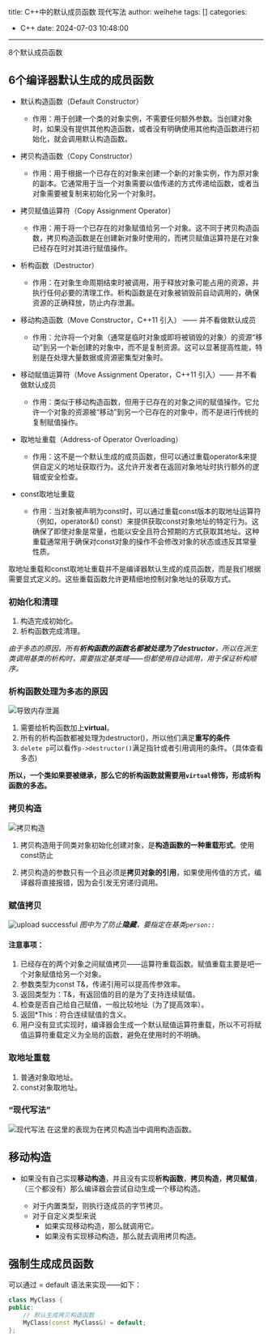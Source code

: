 title: C++中的默认成员函数 现代写法
author: weihehe
tags: []
categories:
  - C++
date: 2024-07-03 10:48:00
---
8个默认成员函数
<!-- more -->

## 6个编译器默认生成的成员函数

- 默认构造函数（Default Constructor）

	- 作用：用于创建一个类的对象实例，不需要任何额外参数。当创建对象时，如果没有提供其他构造函数，或者没有明确使用其他构造函数进行初始化，就会调用默认构造函数。

- 拷贝构造函数（Copy Constructor）
	- 作用：用于根据一个已存在的对象来创建一个新的对象实例，作为原对象的副本。它通常用于当一个对象需要以值传递的方式传递给函数，或者当对象需要被复制来初始化另一个对象时。

- 拷贝赋值运算符（Copy Assignment Operator）
	- 作用：用于将一个已存在的对象赋值给另一个对象。这不同于拷贝构造函数，拷贝构造函数是在创建新对象时使用的，而拷贝赋值运算符是在对象已经存在时对其进行赋值操作。

- 析构函数（Destructor）
	- 作用：在对象生命周期结束时被调用，用于释放对象可能占用的资源，并执行任何必要的清理工作。析构函数是在对象被销毁前自动调用的，确保资源的正确释放，防止内存泄漏。

- 移动构造函数（Move Constructor，C++11 引入） —— 并不看做默认成员
	- 作用：允许将一个对象（通常是临时对象或即将被销毁的对象）的资源“移动”到另一个新创建的对象中，而不是复制资源。这可以显著提高性能，特别是在处理大量数据或资源密集型对象时。

- 移动赋值运算符（Move Assignment Operator，C++11 引入）—— 并不看做默认成员
	- 作用：类似于移动构造函数，但用于已存在的对象之间的赋值操作。它允许一个对象的资源被“移动”到另一个已存在的对象中，而不是进行传统的复制赋值操作。

- 取地址重载（Address-of Operator Overloading）
	- 作用：这不是一个默认生成的成员函数，但可以通过重载operator&来提供自定义的地址获取行为。这允许开发者在返回对象地址时执行额外的逻辑或安全检查。

- const取地址重载
	- 作用：当对象被声明为const时，可以通过重载const版本的取地址运算符（例如，operator&() const）来提供获取const对象地址的特定行为。这确保了即使对象是常量，也能以安全且符合预期的方式获取其地址。这种重载通常用于确保对const对象的操作不会修改对象的状态或违反其常量性质。

取地址重载和const取地址重载并不是编译器默认生成的成员函数，而是我们根据需要显式定义的。这些重载函数允许更精细地控制对象地址的获取方式。

### 初始化和清理

1. 构造完成初始化。
2. 析构函数完成清理。

*由于多态的原因，所有**析构函数的函数名都被处理为了destructor**，所以在派生类调用基类的析构时，需要指定基类域——但都使用自动调用，用于保证析构顺序。*

### 析构函数处理为多态的原因


![**导致内存泄漏**](/images/默认成员函数-01.png)

1. 需要给析构函数加上**virtual**。
2. 所有的析构函数都被处理为destructor()，所以他们满足**重写的条件**
3. `delete p`可以看作`p->destructor()`满足指针或者引用调用的条件。（具体查看多态)

**所以，一个类如果要被继承，那么它的析构函数就需要用`virtual`修饰，形成析构函数的多态。**

### 拷贝构造

![拷贝构造](/images/成员函数_copy_and_structure.png)
1. 拷贝构造用于同类对象初始化创建对象，是**构造函数的一种重载形式**。使用const防止

2. 拷贝构造的参数只有一个且必须是**拷贝对象的引用**，如果使用传值的方式，编译器将直接报错，因为会引发无穷递归调用。 

### 赋值拷贝

![upload successful](/images/assignment_copy.png)
*图中为了防止**隐藏**，要指定在基类`person::`*

#### 注意事项：

 1. 已经存在的两个对象之间赋值拷贝——运算符重载函数。赋值重载主要是吧一个对象赋值给另一个对象。
 2. 参数类型为const T&，传递引用可以提高传参效率。
 3. 返回类型为：T&，有返回值的目的是为了支持连续赋值。
 4. 检查是否自己给自己赋值，一般比较地址（为了提高效率）。
 5. 返回*This：符合连续赋值的含义。
 6. 用户没有显式实现时，编译器会生成一个默认赋值运算符重载，所以不可将赋值运算符重载定义为全局的函数，避免在使用时的不明确。

### 取地址重载
1. 普通对象取地址。
2. const对象取地址。

### “现代写法”
![现代写法](/images/Modern_Writing.png)
在这里的表现为在拷贝构造当中调用构造函数。


## 移动构造

- 如果没有自己实现**移动构造**，并且没有实现**析构函数**，**拷贝构造**，**拷贝赋值**，（三个都没有）那么编译器会尝试自动生成一个移动构造。

	- 对于内置类型，则执行逐成员的字节拷贝。
	- 对于自定义类型来说
    	- 如果实现移动构造，那么就调用它。
		- 如果没有实现移动构造，那么就去调用拷贝构造。

## 强制生成成员函数

可以通过 = default 语法来实现——如下：
```cpp
class MyClass {
public:
    // 默认生成拷贝构造函数
    MyClass(const MyClass&) = default;
};

```